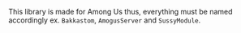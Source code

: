 This library is made for Among Us thus, everything must be named accordingly ex. `Bakkastom`, `AmogusServer` and `SussyModule`.